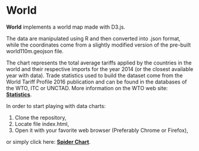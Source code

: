 World
============

**World** implements a world map made with D3.js.

The data are manipulated using R and then converted into .json format, while the coordinates come from a slightly modified version of the pre-built world110m.geojson file.

The chart represents the total average tariffs applied by the countries in the world and their respective imports for the year 2014 (or the closest available year with data). Trade statistics used to build the dataset come from the World Tariff Profile 2016 publication and can be found in the databases of the WTO, ITC or UNCTAD. More information on the WTO web site: [**Statistics**](https://www.wto.org/statistics).

In order to start playing with data charts:

1.  Clone the repository,
2.  Locate file index.html,
3.  Open it with your favorite web browser (Preferably Chrome or Firefox),

or simply click here: [**Spider Chart**](https://marcgumowski.github.io/World/).

